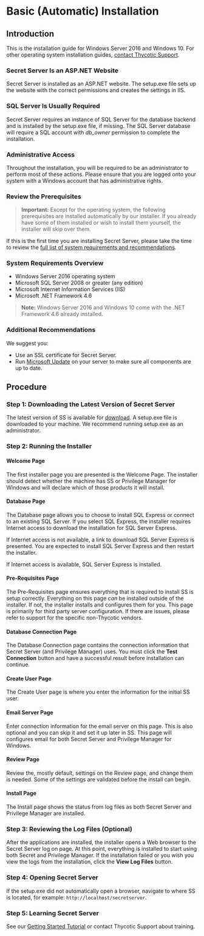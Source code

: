 [title]: # (Basic Installation)
[tags]: # (Install)
[priority]: #

# Basic (Automatic) Installation

## Introduction

This is the installation guide for Windows Server 2016 and Windows 10. For other operating system installation guides, [contact Thycotic Support](https://updates.thycotic.net/links.ashx?Support).

### Secret Server Is an ASP.NET Website

Secret Server is installed as an ASP.NET website. The setup.exe file sets up the website with the correct permissions and creates the settings in IIS. 

### SQL Server Is Usually Required

Secret Server requires an instance of SQL Server for the database backend and is installed by the setup.exe file, if missing. The SQL Server database will require a SQL account with *db_owner* permission to complete the installation.

### Administrative Access

Throughout the installation, you will be required to be an administrator to perform most of these actions. Please ensure that you are logged onto your system with a Windows account that has administrative rights.

### Review the Prerequisites 

> **Important:** Except for the operating system, the following prerequisites are installed automatically by our installer. If you already have some of them installed or wish to install them yourself, the installer will skip over them. 

If this is the first time you are installing Secret Server, please take the time to review the [full list of system requirements and recommendations](https://updates.thycotic.net/links.ashx?SSSystemRequirements).

### System Requirements Overview

- Windows Server 2016 operating system
- Microsoft SQL Server 2008 or greater (any edition)
- Microsoft Internet Information Services (IIS)
- Microsoft .NET Framework 4.6

> **Note:**  Windows Server 2016 and Windows 10 come with the .NET Framework 4.6 already installed.

### Additional Recommendations

We suggest you:

- Use an SSL certificate for Secret Server. 
- Run [Microsoft Update](http://update.microsoft.com/) on your server to make sure all components are up to date.

## Procedure  

### Step 1: Downloading the Latest Version of Secret Server

The latest version of SS is available for [download](http://thycotic.com/products/secret-server/resources/download-secret-server/). A setup.exe file is downloaded to your machine. We recommend running setup.exe as an administrator.

### Step 2: Running the Installer

#### Welcome Page

The first installer page you are presented is the Welcome Page. The installer should detect whether the machine has SS or Privilege Manager for Windows and will declare which of those products it will install.         

#### Database Page

The Database page allows you to choose to install SQL Express or connect to an existing SQL Server. If you select SQL Express, the installer requires Internet access to download the installation for SQL Server Express. 

If Internet access is not available, a link to download SQL Server Express is presented. You are expected to install SQL Server Express and then restart the installer. 

If Internet access is available, SQL Server Express is installed.

#### Pre-Requisites Page

The Pre-Requisites page ensures everything that is required to install SS is setup correctly. Everything on this page *can* be installed outside of the installer. If not, the installer installs and configures them for you. This page is primarily for third party server configuration. If there are issues, please refer to support for the specific non-Thycotic vendors.

#### Database Connection Page

The Database Connection page contains the connection information that Secret Server (and Privilege Manager) uses. You must click the **Test Connection** button and have a successful result before installation can continue.

#### Create User Page

The Create User page is where you enter the information for the initial SS user.

#### Email Server Page

Enter connection information for the email server on this page. This is also optional and you can skip it and set it up later in SS. This page will configures email for both Secret Server and Privilege Manager for Windows.

#### Review Page

Review the, mostly default, settings on the Review page, and change them is needed. Some of the settings are validated before the install can begin.

#### Install Page

The Install page shows the status from log files as both Secret Server and Privilege Manager are installed.

### Step 3: Reviewing the Log Files (Optional)

After the applications are installed, the installer opens a Web browser to the Secret Server log on page. At this point, everything is installed to start using both Secret and Privilege Manager. If the installation failed or you wish you view the logs from the installation, click the **View Log Files** button.

### Step 4: Opening Secret Server

If the setup.exe did not automatically open a browser, navigate to where SS is located, for example: `http://localhost/secretserver`.

### Step 5: Learning Secret Server

See our [Getting Started Tutorial](../../../getting-started-tutorial/index.md) or contact Thycotic Support about training.